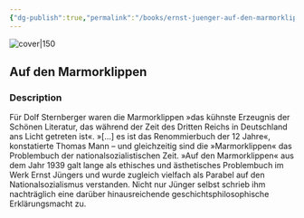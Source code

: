 ```yaml
---
{"dg-publish":true,"permalink":"/books/ernst-juenger-auf-den-marmorklippen/","title":"\"Auf den Marmorklippen\"","tags":["classic","Fantasy","fiction"]}
---
```




![cover|150](http://books.google.com/books/content?id=5c_HAQAAQBAJ&printsec=frontcover&img=1&zoom=1&edge=curl&source=gbs_api)

## Auf den Marmorklippen

### Description

Für Dolf Sternberger waren die Marmorklippen »das kühnste Erzeugnis der Schönen Literatur, das während der Zeit des Dritten Reichs in Deutschland ans Licht getreten ist«. »[...] es ist das Renommierbuch der 12 Jahre«, konstatierte Thomas Mann – und gleichzeitig sind die »Marmorklippen« das Problembuch der nationalsozialistischen Zeit. »Auf den Marmorklippen« aus dem Jahr 1939 galt lange als ethisches und ästhetisches Problembuch im Werk Ernst Jüngers und wurde zugleich vielfach als Parabel auf den Nationalsozialismus verstanden. Nicht nur Jünger selbst schrieb ihm nachträglich eine darüber hinausreichende geschichtsphilosophische Erklärungsmacht zu.
```